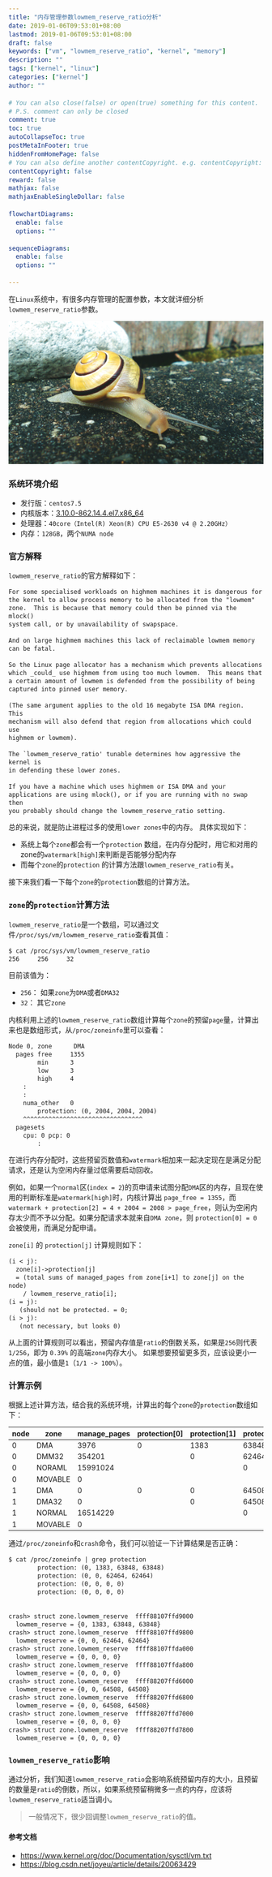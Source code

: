 ```yaml
---
title: "内存管理参数lowmem_reserve_ratio分析"
date: 2019-01-06T09:53:01+08:00
lastmod: 2019-01-06T09:53:01+08:00
draft: false
keywords: ["vm", "lowmem_reserve_ratio", "kernel", "memory"]
description: ""
tags: ["kernel", "linux"]
categories: ["kernel"]
author: ""

# You can also close(false) or open(true) something for this content.
# P.S. comment can only be closed
comment: true
toc: true
autoCollapseToc: true
postMetaInFooter: true
hiddenFromHomePage: false
# You can also define another contentCopyright. e.g. contentCopyright: "This is another copyright."
contentCopyright: false
reward: false
mathjax: false
mathjaxEnableSingleDollar: false

flowchartDiagrams:
  enable: false
  options: ""

sequenceDiagrams: 
  enable: false
  options: ""

---
```


在`Linux`系统中，有很多内存管理的配置参数，本文就详细分析`lowmem_reserve_ratio`参数。

<!--more-->

![](./pic.jpg "")

### 系统环境介绍

* 发行版：`centos7.5`
* 内核版本：[3.10.0-862.14.4.el7.x86_64](http://vault.centos.org/7.5.1804/updates/Source/SPackages/kernel-3.10.0-862.14.4.el7.src.rpm)
* 处理器：`40core（Intel(R) Xeon(R) CPU E5-2630 v4 @ 2.20GHz）`
* 内存：`128GB`，两个`NUMA node`

### 官方解释

`lowmem_reserve_ratio`的官方解释如下：

```
For some specialised workloads on highmem machines it is dangerous for
the kernel to allow process memory to be allocated from the "lowmem"
zone.  This is because that memory could then be pinned via the mlock()
system call, or by unavailability of swapspace.

And on large highmem machines this lack of reclaimable lowmem memory
can be fatal.

So the Linux page allocator has a mechanism which prevents allocations
which _could_ use highmem from using too much lowmem.  This means that
a certain amount of lowmem is defended from the possibility of being
captured into pinned user memory.

(The same argument applies to the old 16 megabyte ISA DMA region.  This
mechanism will also defend that region from allocations which could use
highmem or lowmem).

The `lowmem_reserve_ratio' tunable determines how aggressive the kernel is
in defending these lower zones.

If you have a machine which uses highmem or ISA DMA and your
applications are using mlock(), or if you are running with no swap then
you probably should change the lowmem_reserve_ratio setting.

```

总的来说，就是防止进程过多的使用`lower zones`中的内存。 具体实现如下：

* 系统上每个`zone`都会有一个`protection` 数组，在内存分配时，用它和对用的zone的`watermark[high]`来判断是否能够分配内存
* 而每个`zone`的`protection` 的计算方法跟`lowmem_reserve_ratio`有关。


接下来我们看一下每个`zone`的`protection`数组的计算方法。

### `zone`的`protection`计算方法

`lowmem_reserve_ratio`是一个数组，可以通过文件`/proc/sys/vm/lowmem_reserve_ratio`查看其值：

```
$ cat /proc/sys/vm/lowmem_reserve_ratio 
256     256     32
```

目前该值为：

*  `256`： 如果`zone`为`DMA`或者`DMA32`
*  `32`： 其它`zone`

内核利用上述的`lowmem_reserve_ratio`数组计算每个`zone`的预留`page`量，计算出来也是数组形式，从`/proc/zoneinfo`里可以查看：

```
Node 0, zone      DMA
  pages free     1355
        min      3
        low      3
        high     4
	:
	:
    numa_other   0
        protection: (0, 2004, 2004, 2004)
	^^^^^^^^^^^^^^^^^^^^^^^^^^^^^^^^^
  pagesets
    cpu: 0 pcp: 0
        :
```

在进行内存分配时，这些预留页数值和`watermark`相加来一起决定现在是满足分配请求，还是认为空闲内存量过低需要启动回收。

例如，如果一个`normal`区(`index = 2`)的页申请来试图分配`DMA`区的内存，且现在使用的判断标准是`watermark[high]`时，内核计算出 `page_free = 1355`，而`watermark + protection[2] = 4 + 2004 = 2008 > page_free`，则认为空闲内存太少而不予以分配。如果分配请求本就来自`DMA zone`，则 `protection[0] = 0`会被使用，而满足分配申请。

`zone[i]` 的 `protection[j]` 计算规则如下：

```
(i < j):
  zone[i]->protection[j]
  = (total sums of managed_pages from zone[i+1] to zone[j] on the node)
    / lowmem_reserve_ratio[i];
(i = j):
   (should not be protected. = 0;
(i > j):
   (not necessary, but looks 0)
```

从上面的计算规则可以看出，预留内存值是`ratio`的倒数关系，如果是`256`则代表 `1/256`，即为 `0.39%` 的高端`zone`内存大小。
如果想要预留更多页，应该设更小一点的值，最小值是`1`（`1/1 -> 100%`）。


### 计算示例

根据上述计算方法，结合我的系统环境，计算出的每个`zone`的`protection`数组如下：

| node | zone |   manage_pages  |  protection[0]   |protection[1]  | protection[2]  |protection[3]  |
| ---- | ---- | --- | --- | ---- | --- | --- |
|   0   |   DMA   |   3976  |   0  |  1383 | 63848  |  83848  |
|   0  |  DMM32    |   354201  |     |  0| 62464  |   62464 |
|  0    |   NORAML   |   15991024  |     | |  0 |  0  |
|  0    |    MOVABLE  |  0   |     | |   |  0  |
|   1   |   DMA   |  0   |   0  | 0| 64508  |  64508  |
|   1   |  DMA32    |   0  |     | 0|  64508 |  64508  |
|   1   |   NORMAL   |    16514229 |     | |  0 |  0  |
|   1   |   MOVABLE   |   0  |     | |   |   0 |


通过`/proc/zoneinfo`和`crash`命令，我们可以验证一下计算结果是否正确：

```
$ cat /proc/zoneinfo | grep protection
        protection: (0, 1383, 63848, 63848)
        protection: (0, 0, 62464, 62464)
        protection: (0, 0, 0, 0)
        protection: (0, 0, 0, 0)
		
		
crash> struct zone.lowmem_reserve  ffff88107ffd9000
  lowmem_reserve = {0, 1383, 63848, 63848}
crash> struct zone.lowmem_reserve  ffff88107ffd9800
  lowmem_reserve = {0, 0, 62464, 62464}
crash> struct zone.lowmem_reserve  ffff88107ffda000
  lowmem_reserve = {0, 0, 0, 0}
crash> struct zone.lowmem_reserve  ffff88107ffda800
  lowmem_reserve = {0, 0, 0, 0}
crash> struct zone.lowmem_reserve  ffff88207ffd6000
  lowmem_reserve = {0, 0, 64508, 64508}
crash> struct zone.lowmem_reserve  ffff88207ffd6800
  lowmem_reserve = {0, 0, 64508, 64508}
crash> struct zone.lowmem_reserve  ffff88207ffd7000
  lowmem_reserve = {0, 0, 0, 0}
crash> struct zone.lowmem_reserve  ffff88207ffd7800
  lowmem_reserve = {0, 0, 0, 0}
```

### `lowmem_reserve_ratio`影响

通过分析，我们知道`lowmem_reserve_ratio`会影响系统预留内存的大小，且预留的数量是`ratio`的倒数，所以，如果系统预留稍微多一点的内存，应该将`lowmem_reserve_ratio`适当调小。

> 一般情况下，很少回调整`lowmem_reserve_ratio`的值。

#### 参考文档

* https://www.kernel.org/doc/Documentation/sysctl/vm.txt
* https://blog.csdn.net/joyeu/article/details/20063429

